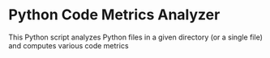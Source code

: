 # Python Code Metrics Analyzer
 This Python script analyzes Python files in a given directory (or a single file) and computes various code metrics
